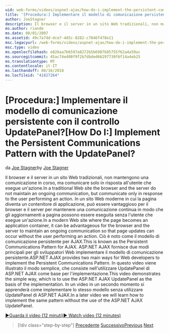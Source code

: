 ```yaml
---
uid: web-forms/videos/aspnet-ajax/how-do-i-implement-the-persistent-communications-pattern-with-the-updatepanel
title: '[Procedura:] Implementare il modello di comunicazione persistente con il controllo UpdatePanel? | Microsoft Docs'
author: JoeStagner
description: Il browser e il server in un sito Web tradizionali, non mantengono una comunicazione continua, ma comunicare solo in risposta all'utente di eseguire una determinata azione...
ms.author: riande
ms.date: 08/01/2007
ms.assetid: 49c7a74d-dce7-4d5c-8282-c7846f478e11
msc.legacyurl: /web-forms/videos/aspnet-ajax/how-do-i-implement-the-persistent-communications-pattern-with-the-updatepanel
msc.type: video
ms.openlocfilehash: e826aa7b6597a8272b5b6987b85755f62a4a59ac
ms.sourcegitcommit: 45ac74e400f9f2b7dbded66297730f6f14a4eb25
ms.translationtype: MT
ms.contentlocale: it-IT
ms.lasthandoff: 08/16/2018
ms.locfileid: "41827264"
---
```

<a name="how-do-i-implement-the-persistent-communications-pattern-with-the-updatepanel"></a><span data-ttu-id="ca8ea-104">[Procedura:] Implementare il modello di comunicazione persistente con il controllo UpdatePanel?</span><span class="sxs-lookup"><span data-stu-id="ca8ea-104">[How Do I:] Implement the Persistent Communications Pattern with the UpdatePanel?</span></span>
====================
<span data-ttu-id="ca8ea-105">da [Joe Stagner](https://github.com/JoeStagner)</span><span class="sxs-lookup"><span data-stu-id="ca8ea-105">by [Joe Stagner](https://github.com/JoeStagner)</span></span>

<span data-ttu-id="ca8ea-106">Il browser e il server in un sito Web tradizionali, non mantengono una comunicazione in corso, ma comunicare solo in risposta all'utente che esegue un'azione.</span><span class="sxs-lookup"><span data-stu-id="ca8ea-106">In a traditional Web site the browser and the server do not maintain an ongoing communication, but communicate only in response to the user performing an action.</span></span> <span data-ttu-id="ca8ea-107">In un sito Web moderne in cui la pagina diventa un contenitore di applicazione, può essere vantaggioso per il browser e il server per mantenere una comunicazione continua in modo che gli aggiornamenti a pagina possono essere eseguita senza l'utente che esegue un'azione.</span><span class="sxs-lookup"><span data-stu-id="ca8ea-107">In a modern Web site where the page becomes an application container, it can be advantageous for the browser and the server to maintain an ongoing communication so that page updates can occur without the user performing an action.</span></span> <span data-ttu-id="ca8ea-108">Ciò è noto come il modello di comunicazione persistente per AJAX.</span><span class="sxs-lookup"><span data-stu-id="ca8ea-108">This is known as the Persistent Communications Pattern for AJAX.</span></span> <span data-ttu-id="ca8ea-109">ASP.NET AJAX fornisce due modi principali per gli sviluppatori Web implementare il modello di comunicazione persistente.</span><span class="sxs-lookup"><span data-stu-id="ca8ea-109">ASP.NET AJAX provides two main ways for Web developers to implement the Persistent Communications Pattern.</span></span> <span data-ttu-id="ca8ea-110">In questo video viene illustrato il modo semplice, che consiste nell'utilizzare UpdatePanel di ASP.NET AJAX come base per l'implementazione.</span><span class="sxs-lookup"><span data-stu-id="ca8ea-110">This video demonstrates the simple way, which is to use the ASP.NET AJAX UpdatePanel as the basis of the implementation.</span></span> <span data-ttu-id="ca8ea-111">In un video in un secondo momento si apprenderà come implementare lo stesso modello senza utilizzare UpdatePanel di ASP.NET AJAX.</span><span class="sxs-lookup"><span data-stu-id="ca8ea-111">In a later video we will learn how to implement the same pattern without the use of the ASP.NET AJAX UpdatePanel.</span></span>

[<span data-ttu-id="ca8ea-112">&#9654;Guarda il video (12 minuti)</span><span class="sxs-lookup"><span data-stu-id="ca8ea-112">&#9654; Watch video (12 minutes)</span></span>](https://channel9.msdn.com/Blogs/ASP-NET-Site-Videos/how-do-i-implement-the-persistent-communications-pattern-with-the-updatepanel)

> [!div class="step-by-step"]
> <span data-ttu-id="ca8ea-113">[Precedente](how-do-i-use-the-conditional-updatemode-of-the-updatepanel.md)
> [Successivo](how-do-i-localize-an-aspnet-ajax-application.md)</span><span class="sxs-lookup"><span data-stu-id="ca8ea-113">[Previous](how-do-i-use-the-conditional-updatemode-of-the-updatepanel.md)
[Next](how-do-i-localize-an-aspnet-ajax-application.md)</span></span>
